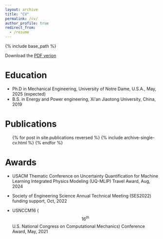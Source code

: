 ```yaml
---
layout: archive
title: "CV"
permalink: /cv/
author_profile: true
redirect_from:
  - /resume
---
```


{% include base_path %}

Download the [PDF verion](https://xin-yang-liu.github.io/files/cv.pdf)

Education
======
* Ph.D in Mechanical Engineering, University of Notre Dame, U.S.A., May, 2025 (expected)
* B.S. in Energy and Power engineering, Xi'an Jiaotong University, China, 2019

Publications
======
  <ul>{% for post in site.publications reversed %}
    {% include archive-single-cv.html %}
  {% endfor %}</ul>
  
<!-- Talks
======
  <ul>{% for post in site.talks reversed %}
    {% include archive-single-talk-cv.html  %}
  {% endfor %}</ul> -->
  
Awards
======
- USACM Thematic Conference on Uncertainty Quantification for Machine Learning Integrated Physics Modeling (UQ-MLIP) Travel Award, Aug, 2024

- Society of Engineering Science Annual Technical Meeting (SES2022) funding support, Oct, 2022

- USNCCM16 ($$16^{th}$$ U.S. National Congress on Computational Mechanics) Conference Award,  May, 2021

